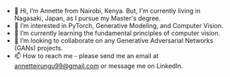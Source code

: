 - 👋 Hi, I’m Annette from Nairobi, Kenya. But, I'm currently living in Nagasaki, Japan, as I pursue my Master's degree.
- 👀 I’m interested in PyTorch, Generative Modeling, and Computer Vision.
- 🌱 I’m currently learning the fundamental principles of computer vision.
- 💞️ I’m looking to collaborate on any Generative Adversarial Networks (GANs) projects.
- 📫 How to reach me - please send me an email at annetteirungu99@gmail.com or message me on LinkedIn.

<!---
Annette29/Annette29 is a ✨ special ✨ repository because its `README.md` (this file) appears on your GitHub profile.
You can click the Preview link to take a look at your changes.
--->
